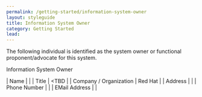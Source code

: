 ```yaml
---
permalink: /getting-started/information-system-owner
layout: styleguide
title: Information System Owner
category: Getting Started
lead:
---
```


The following individual is identified as the system owner or functional proponent/advocate for this system.

Information System Owner

| Name | <TBD> |
| Title | <TBD |
| Company / Organization | Red Hat |
| Address | <TBD> |
| Phone Number | <TBD> |
| EMail Address | <TBD> |	